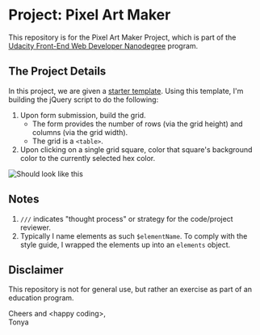 # Project: Pixel Art Maker

This repository is for the Pixel Art Maker Project, which is part of the [Udacity Front-End Web Developer Nanodegree](https://www.udacity.com/course/front-end-web-developer-nanodegree--nd001) program.

## The Project Details

In this project, we are given a [starter template](https://github.com/udacity/project-pixel-art-maker-starter).  Using this template, I'm building the jQuery script to do the following:

1. Upon form submission, build the grid.
    - The form provides the number of rows (via the grid height) and columns (via the grid width).
    - The grid is a `<table>`.
2. Upon clicking on a single grid square, color that square's background color to the currently selected hex color.

![Should look like this](https://d17h27t6h515a5.cloudfront.net/topher/2017/August/59a4a997_screen-shot-2017-08-22-at-8.33.49-pm/screen-shot-2017-08-22-at-8.33.49-pm.png)

## Notes

1. `///` indicates "thought process" or strategy for the code/project reviewer.
2. Typically I name elements as such `$elementName`.  To comply with the style guide, I wrapped the elements up into an `elements` object.

## Disclaimer

This repository is not for general use, but rather an exercise as part of an education program.

Cheers and &lt;happy coding&gt;,    
Tonya